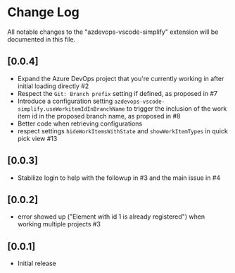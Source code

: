 # Change Log

All notable changes to the "azdevops-vscode-simplify" extension will be documented in this file.
## [0.0.4]

- Expand the Azure DevOps project that you're currently working in after initial loading directly #2
- Respect the `Git: Branch prefix` setting if defined, as proposed in #7
- Introduce a configuration setting `azdevops-vscode-simplify.useWorkitemIdInBranchName` to trigger the inclusion of the work item id in the proposed branch name, as proposed in #8
- Better code when retrieving configurations
- respect settings `hideWorkItemsWithState` and `showWorkItemTypes` in quick pick view #13

## [0.0.3]

- Stabilize login to help with the followup in #3 and the main issue in #4

## [0.0.2]

- error showed up ("Element with id 1 is already registered") when working multiple projects #3

## [0.0.1]

- Initial release